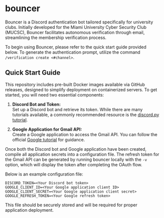 # bouncer

Bouncer is a Discord authentication bot tailored specifically for university
clubs. Initially developed for the Miami University Cyber Security Club
(MUCSC), Bouncer facilitates autonomous verification through email,
streamlining the membership verification process.

To begin using Bouncer, please refer to the quick start guide provided below.
To generate the authentication prompt, utilize the command
`/verification create <#channel>`.

## Quick Start Guide

This repository includes pre-built Docker images available via GitHub releases,
designed to simplify deployment on containerized servers. To get started, you
will need two essential components:

1. **Discord Bot and Token:**  
   Set up a Discord bot and retrieve its token. While there are many tutorials available, a commonly recommended resource is the [discord.py tutorial](https://discordpy.readthedocs.io/en/stable/discord.html).

2. **Google Application for Gmail API:**  
   Create a Google application to access the Gmail API. You can follow the official [Google tutorial](https://developers.google.com/gmail/api/quickstart/python#enable_the_api) for guidance.

Once both the Discord bot and Google application have been created, compile all
application secrets into a configuration file. The refresh token for the Gmail
API can be generated by running bouncer locally with the `-v` option, which
will display the token after completing the OAuth flow.

Below is an example configuration file:
```
DISCORD_TOKEN=<Your Discord bot token>
GOOGLE_CLIENT_ID=<Your Google application client ID>
GOOGLE_CLIENT_SECRET=<Your Google application client secret>
GOOGLE_REFRESH_TOKEN=<Your Google refresh token>
```

This file should be securely stored and will be required for proper application
deployment.
